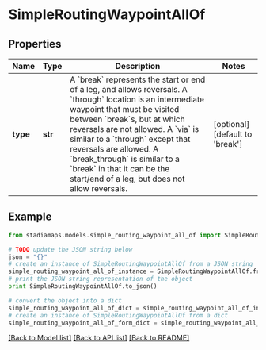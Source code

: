 # SimpleRoutingWaypointAllOf


## Properties
Name | Type | Description | Notes
------------ | ------------- | ------------- | -------------
**type** | **str** | A &#x60;break&#x60; represents the start or end of a leg, and allows reversals. A &#x60;through&#x60; location is an intermediate waypoint that must be visited between &#x60;break&#x60;s, but at which reversals are not allowed. A &#x60;via&#x60; is similar to a &#x60;through&#x60; except that reversals are allowed. A &#x60;break_through&#x60; is similar to a &#x60;break&#x60; in that it can be the start/end of a leg, but does not allow reversals. | [optional] [default to 'break']

## Example

```python
from stadiamaps.models.simple_routing_waypoint_all_of import SimpleRoutingWaypointAllOf

# TODO update the JSON string below
json = "{}"
# create an instance of SimpleRoutingWaypointAllOf from a JSON string
simple_routing_waypoint_all_of_instance = SimpleRoutingWaypointAllOf.from_json(json)
# print the JSON string representation of the object
print SimpleRoutingWaypointAllOf.to_json()

# convert the object into a dict
simple_routing_waypoint_all_of_dict = simple_routing_waypoint_all_of_instance.to_dict()
# create an instance of SimpleRoutingWaypointAllOf from a dict
simple_routing_waypoint_all_of_form_dict = simple_routing_waypoint_all_of.from_dict(simple_routing_waypoint_all_of_dict)
```
[[Back to Model list]](../README.md#documentation-for-models) [[Back to API list]](../README.md#documentation-for-api-endpoints) [[Back to README]](../README.md)


